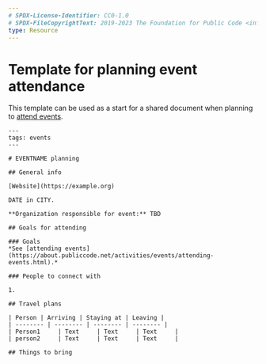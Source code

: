 ```yaml
---
# SPDX-License-Identifier: CC0-1.0
# SPDX-FileCopyrightText: 2019-2023 The Foundation for Public Code <info@publiccode.net>
type: Resource
---
```


# Template for planning event attendance

This template can be used as a start for a shared document when planning to [attend events](attending-events.md).

```
---
tags: events
---

# EVENTNAME planning

## General info

[Website](https://example.org)

DATE in CITY.

**Organization responsible for event:** TBD

## Goals for attending

### Goals
*See [attending events](https://about.publiccode.net/activities/events/attending-events.html).*

### People to connect with

1.

## Travel plans

| Person | Arriving | Staying at | Leaving |
| -------- | -------- | -------- | -------- |
| Person1     | Text     | Text     | Text     |
| person2     | Text     | Text     | Text     |

## Things to bring
```
